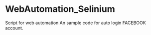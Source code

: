 # WebAutomation_Selinium 
Script for web automation
An sample code for auto login FACEBOOK account.

